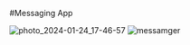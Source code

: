 #Messaging App

![photo_2024-01-24_17-46-57](https://github.com/alfakih7/todoApp/assets/134163115/e3b0975e-b2ff-486f-bc5c-48ad508ab760)
![messamger](https://github.com/alfakih7/messanger-app/assets/134163115/a7d2b4bc-d584-48d6-98df-ae33bbe40a3b)
